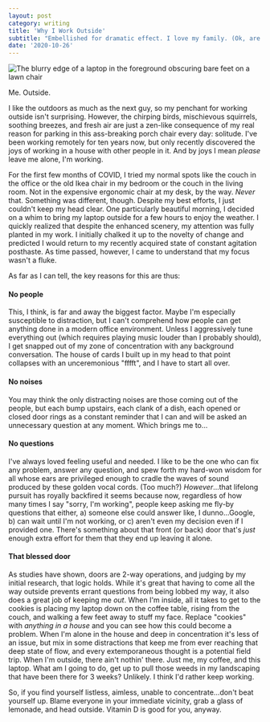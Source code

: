 ```yaml
---
layout: post
category: writing
title: 'Why I Work Outside'
subtitle: "Embellished for dramatic effect. I love my family. (Ok, are they gone? Phew.)"
date: '2020-10-26'
---
```


![The blurry edge of a laptop in the foreground obscuring bare feet on a lawn chair](https://campbell17.s3.amazonaws.com/posts/working-outside.jpg)

<p class="caption">Me. Outside.</p>

I like the outdoors as much as the next guy, so my penchant for working outside isn't surprising. However, the chirping birds, mischievous squirrels, soothing breezes, and fresh air are just a zen-like consequence of my real reason for parking in this ass-breaking porch chair every day: solitude. I've been working remotely for ten years now, but only recently discovered the joys of working in a house with other people in it. And by joys I mean _please_ leave me alone, I'm working.

<!--more-->

For the first few months of COVID, I tried my normal spots like the couch in the office or the old Ikea chair in my bedroom or the couch in the living room. Not in the expensive ergonomic chair at my desk, by the way. _Never_ that. Something was different, though. Despite my best efforts, I just couldn't keep my head clear. One particularly beautiful morning, I decided on a whim to bring my laptop outside for a few hours to enjoy the weather. I quickly realized that despite the enhanced scenery, my attention was fully planted in my work. I initially chalked it up to the novelty of change and predicted I would return to my recently acquired state of constant agitation posthaste. As time passed, however, I came to understand that my focus wasn't a fluke.

As far as I can tell, the key reasons for this are thus:

#### No people  

This, I think, is far and away the biggest factor. Maybe I'm especially susceptible to distraction, but I can't comprehend how people can get anything done in a modern office environment. Unless I aggressively tune everything out (which requires playing music louder than I probably should), I get snapped out of my zone of concentration with any background conversation. The house of cards I built up in my head to that point collapses with an unceremonious "fffft", and I have to start all over.

#### No noises

You may think the only distracting noises are those coming out of the people, but each bump upstairs, each clank of a dish, each opened or closed door rings as a constant reminder that I can and will be asked an unnecessary question at any moment. Which brings me to...

#### No questions

I've always loved feeling useful and needed. I like to be the one who can fix any problem, answer any question, and spew forth my hard-won wisdom for all whose ears are privileged enough to cradle the waves of sound produced by these golden vocal cords. (Too much?) _However_...that lifelong pursuit has royally backfired it seems because now, regardless of how many times I say "sorry, I'm working", people keep asking me fly-by questions that either, a) someone else could answer like, I dunno...Google, b) can wait until I'm not working, or c) aren't even my decision even if I provided one. There's something about that front (or back) door that's _just_ enough extra effort for them that they end up leaving it alone.

#### That blessed door

As studies have shown, doors are 2-way operations, and judging by my initial research, that logic holds. While it's great that having to come all the way outside prevents errant questions from being lobbed my way, it also does a great job of keeping me _out_. When I'm inside, all it takes to get to the cookies is placing my laptop down on the coffee table, rising from the couch, and walking a few feet away to stuff my face. Replace "cookies" with _anything in a house_ and you can see how this could become a problem. When I'm alone in the house and deep in concentration it's less of an issue, but mix in some distractions that keep me from ever reaching that deep state of flow, and every extemporaneous thought is a potential field trip. When I'm outside, there ain't nothin' there. Just me, my coffee, and this laptop. What am I going to do, get up to pull those weeds in my landscaping that have been there for 3 weeks? Unlikely. I think I'd rather keep working.

So, if you find yourself listless, aimless, unable to concentrate...don't beat yourself up. Blame everyone in your immediate vicinity, grab a glass of lemonade, and head outside. Vitamin D is good for you, anyway.
